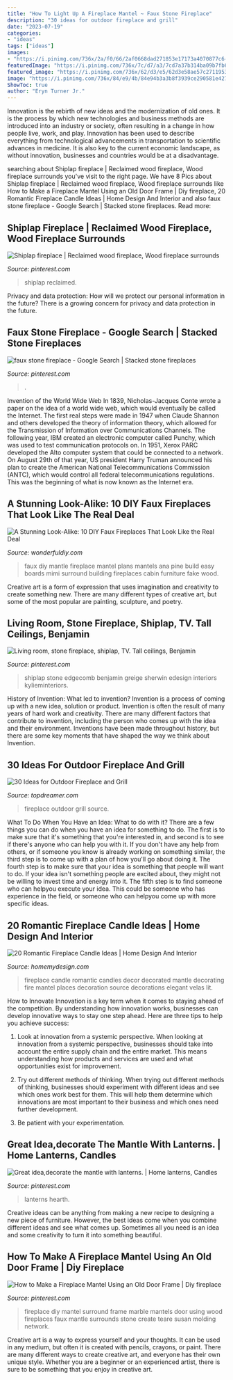 ```yaml
---
title: "How To Light Up A Fireplace Mantel ~ Faux Stone Fireplace"
description: "30 ideas for outdoor fireplace and grill"
date: "2023-07-19"
categories:
- "ideas"
tags: ["ideas"]
images:
- "https://i.pinimg.com/736x/2a/f0/66/2af0668dad271853e17173a4070877c6--old-fireplace-black-fireplace.jpg"
featuredImage: "https://i.pinimg.com/736x/7c/d7/a3/7cd7a37b314ba09b7fb6e616fddc8a94.jpg"
featured_image: "https://i.pinimg.com/736x/62/d3/e5/62d3e58ae57c2711953c785f11627fa2.jpg"
image: "https://i.pinimg.com/736x/84/e9/4b/84e94b3a3b8f3939ce290581e427fa28--cozy-fireplace-fireplace-candles.jpg"
ShowToc: true
author: "Eryn Turner Jr."
---
```



Innovation is the rebirth of new ideas and the modernization of old ones. It is the process by which new technologies and business methods are introduced into an industry or society, often resulting in a change in how people live, work, and play. Innovation has been used to describe everything from technological advancements in transportation to scientific advances in medicine. It is also key to the current economic landscape, as without innovation, businesses and countries would be at a disadvantage.

	

		
searching about Shiplap fireplace | Reclaimed wood fireplace, Wood fireplace surrounds you've visit to the right page. We have 8 Pics about Shiplap fireplace | Reclaimed wood fireplace, Wood fireplace surrounds like How to Make a Fireplace Mantel Using an Old Door Frame | Diy fireplace, 20 Romantic Fireplace Candle Ideas | Home Design And Interior and also faux stone fireplace - Google Search | Stacked stone fireplaces. Read more:
		
    
## Shiplap Fireplace | Reclaimed Wood Fireplace, Wood Fireplace Surrounds

<img loading=lazy src="https://i.pinimg.com/736x/8b/e6/c3/8be6c3efe099bf4594ae4f88452979c6.jpg" onerror="this.onerror=null;this.src='https://tse4.mm.bing.net/th?id=OIP.upn6Pig7Rz6F2fUUA8lMYQHaJ3&amp;pid=15.1';" alt="Shiplap fireplace | Reclaimed wood fireplace, Wood fireplace surrounds">

_Source: pinterest.com_

>shiplap reclaimed. 

	

Privacy and data protection: How will we protect our personal information in the future?
There is a growing concern for privacy and data protection in the future.

    
## Faux Stone Fireplace - Google Search | Stacked Stone Fireplaces

<img loading=lazy src="https://i.pinimg.com/736x/7c/d7/a3/7cd7a37b314ba09b7fb6e616fddc8a94.jpg" onerror="this.onerror=null;this.src='https://tse1.mm.bing.net/th?id=OIP.mG3-mhiICWDdPF32XuWSkAHaLH&amp;pid=15.1';" alt="faux stone fireplace - Google Search | Stacked stone fireplaces">

_Source: pinterest.com_

>. 

	

Invention of the World Wide Web
In 1839, Nicholas-Jacques Conte wrote a paper on the idea of a world wide web, which would eventually be called the Internet. The first real steps were made in 1947 when Claude Shannon and others developed the theory of information theory, which allowed for the Transmission of Information over Communications Channels. The following year, IBM created an electronic computer called Punchy, which was used to test communication protocols on. In 1951, Xerox PARC developed the Alto computer system that could be connected to a network. On August 29th of that year, US president Harry Truman announced his plan to create the American National Telecommunications Commission (ANTC), which would control all federal telecommunications regulations. This was the beginning of what is now known as the Internet era.

    
## A Stunning Look-Alike: 10 DIY Faux Fireplaces That Look Like The Real Deal

<img loading=lazy src="https://cdn.wonderfuldiy.com/wp-content/uploads/2017/11/Faux-pine-fireplace.jpeg" onerror="this.onerror=null;this.src='https://tse3.mm.bing.net/th?id=OIP.f9dVH7kcB9OWyXTilnebZgHaJ4&amp;pid=15.1';" alt="A Stunning Look-Alike: 10 DIY Faux Fireplaces That Look Like the Real Deal">

_Source: wonderfuldiy.com_

>faux diy mantle fireplace mantel plans mantels ana pine build easy boards mimi surround building fireplaces cabin furniture fake wood. 

	

Creative art is a form of expression that uses imagination and creativity to create something new. There are many different types of creative art, but some of the most popular are painting, sculpture, and poetry.

    
## Living Room, Stone Fireplace, Shiplap, TV. Tall Ceilings, Benjamin

<img loading=lazy src="https://i.pinimg.com/736x/62/d3/e5/62d3e58ae57c2711953c785f11627fa2.jpg" onerror="this.onerror=null;this.src='https://tse4.mm.bing.net/th?id=OIP.Qh4xJXT4Pp7FdSp05K0wpAHaKr&amp;pid=15.1';" alt="Living room, stone fireplace, shiplap, TV. Tall ceilings, Benjamin">

_Source: pinterest.com_

>shiplap stone edgecomb benjamin greige sherwin edesign interiors kylieminteriors. 

	

History of Invention: What led to invention?
Invention is a process of coming up with a new idea, solution or product. Invention is often the result of many years of hard work and creativity. There are many different factors that contribute to invention, including the person who comes up with the idea and their environment. Inventions have been made throughout history, but there are some key moments that have shaped the way we think about Invention.

    
## 30 Ideas For Outdoor Fireplace And Grill

<img loading=lazy src="http://www.topdreamer.com/wp-content/uploads/2013/05/Outdoor-Fireplace-19.jpg" onerror="this.onerror=null;this.src='https://tse4.mm.bing.net/th?id=OIP.pdZt3U-K7wGLYBQe2Zd7mwAAAA&amp;pid=15.1';" alt="30 Ideas for Outdoor Fireplace and Grill">

_Source: topdreamer.com_

>fireplace outdoor grill source. 

	

What To Do When You Have an Idea: What to do with it?
There are a few things you can do when you have an idea for something to do. The first is to make sure that it's something that you're interested in, and second is to see if there's anyone who can help you with it. If you don't have any help from others, or if someone you know is already working on something similar, the third step is to come up with a plan of how you'll go about doing it. The fourth step is to make sure that your idea is something that people will want to do. If your idea isn't something people are excited about, they might not be willing to invest time and energy into it. The fifth step is to find someone who can helpyou execute your idea. This could be someone who has experience in the field, or someone who can helpyou come up with more specific ideas.

    
## 20 Romantic Fireplace Candle Ideas | Home Design And Interior

<img loading=lazy src="http://homemydesign.com/wp-content/uploads/2015/04/romantic-candle-fireplace-design.jpg" onerror="this.onerror=null;this.src='https://tse2.mm.bing.net/th?id=OIP.fPvEzbElv79c2WnuZ33x9wHaLF&amp;pid=15.1';" alt="20 Romantic Fireplace Candle Ideas | Home Design And Interior">

_Source: homemydesign.com_

>fireplace candle romantic candles decor decorated mantle decorating fire mantel places decoration source decorations elegant velas lit. 

	

How to Innovate
Innovation is a key term when it comes to staying ahead of the competition. By understanding how innovation works, businesses can develop innovative ways to stay one step ahead. Here are three tips to help you achieve success:
1. Look at innovation from a systemic perspective. When looking at innovation from a systemic perspective, businesses should take into account the entire supply chain and the entire market. This means understanding how products and services are used and what opportunities exist for improvement.

2. Try out different methods of thinking. When trying out different methods of thinking, businesses should experiment with different ideas and see which ones work best for them. This will help them determine which innovations are most important to their business and which ones need further development.

3. Be patient with your experimentation.

    
## Great Idea,decorate The Mantle With Lanterns. | Home Lanterns, Candles

<img loading=lazy src="https://i.pinimg.com/736x/84/e9/4b/84e94b3a3b8f3939ce290581e427fa28--cozy-fireplace-fireplace-candles.jpg" onerror="this.onerror=null;this.src='https://tse4.mm.bing.net/th?id=OIP.ZidkT1G3cgwdAZh22MqNcAHaLH&amp;pid=15.1';" alt="Great idea,decorate the mantle with lanterns. | Home lanterns, Candles">

_Source: pinterest.com_

>lanterns hearth. 

	

Creative ideas can be anything from making a new recipe to designing a new piece of furniture. However, the best ideas come when you combine different ideas and see what comes up. Sometimes all you need is an idea and some creativity to turn it into something beautiful.

    
## How To Make A Fireplace Mantel Using An Old Door Frame | Diy Fireplace

<img loading=lazy src="https://i.pinimg.com/736x/2a/f0/66/2af0668dad271853e17173a4070877c6--old-fireplace-black-fireplace.jpg" onerror="this.onerror=null;this.src='https://tse1.mm.bing.net/th?id=OIP.Z55mmKHyKXuib0vfYXL6GAHaJ3&amp;pid=15.1';" alt="How to Make a Fireplace Mantel Using an Old Door Frame | Diy fireplace">

_Source: pinterest.com_

>fireplace diy mantel surround frame marble mantels door using wood fireplaces faux mantle surrounds stone create teare susan molding network. 

	

Creative art is a way to express yourself and your thoughts. It can be used in any medium, but often it is created with pencils, crayons, or paint. There are many different ways to create creative art, and everyone has their own unique style. Whether you are a beginner or an experienced artist, there is sure to be something that you enjoy in creative art.

